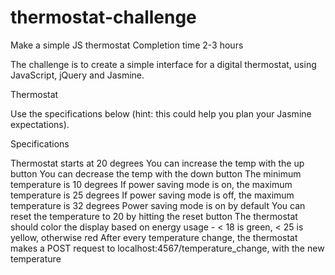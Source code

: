 # thermostat-challenge
Make a simple JS thermostat
Completion time 2-3 hours

The challenge is to create a simple interface for a digital thermostat, using JavaScript, jQuery and Jasmine.

Thermostat

Use the specifications below (hint: this could help you plan your Jasmine expectations).

Specifications

Thermostat starts at 20 degrees
You can increase the temp with the up button
You can decrease the temp with the down button
The minimum temperature is 10 degrees
If power saving mode is on, the maximum temperature is 25 degrees
If power saving mode is off, the maximum temperature is 32 degrees
Power saving mode is on by default
You can reset the temperature to 20 by hitting the reset button
The thermostat should color the display based on energy usage - < 18 is green, < 25 is yellow, otherwise red
After every temperature change, the thermostat makes a POST request to localhost:4567/temperature_change, with the new temperature
